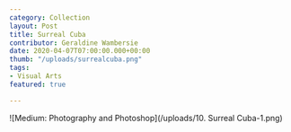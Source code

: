 ```yaml
---
category: Collection
layout: Post
title: Surreal Cuba
contributor: Geraldine Wambersie
date: 2020-04-07T07:00:00.000+00:00
thumb: "/uploads/surrealcuba.png"
tags:
- Visual Arts
featured: true

---
```

![Medium: Photography and Photoshop](/uploads/10. Surreal Cuba-1.png)